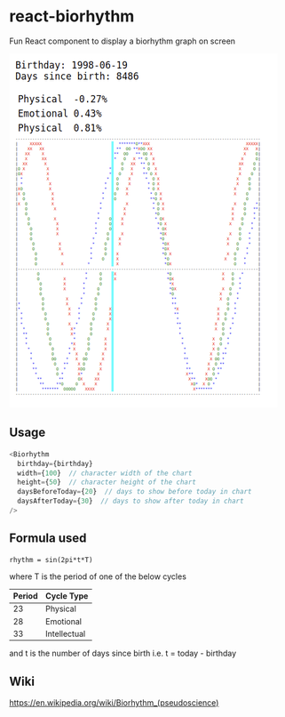 # react-biorhythm

Fun React component to display a biorhythm graph on screen

![screenshot](./screenshot.png)

## Usage

```typescript
<Biorhythm
  birthday={birthday}
  width={100}  // character width of the chart
  height={50}  // character height of the chart
  daysBeforeToday={20}  // days to show before today in chart
  daysAfterToday={30}  // days to show after today in chart
/>
```

## Formula used
```
rhythm = sin(2pi*t*T)
```

where T is the period of one of the below cycles

| Period | Cycle Type |
|--------|------------|
| 23 | Physical |
| 28 | Emotional |
| 33 | Intellectual |

and t is the number of days since birth i.e. t = today - birthday

## Wiki
https://en.wikipedia.org/wiki/Biorhythm_(pseudoscience)
